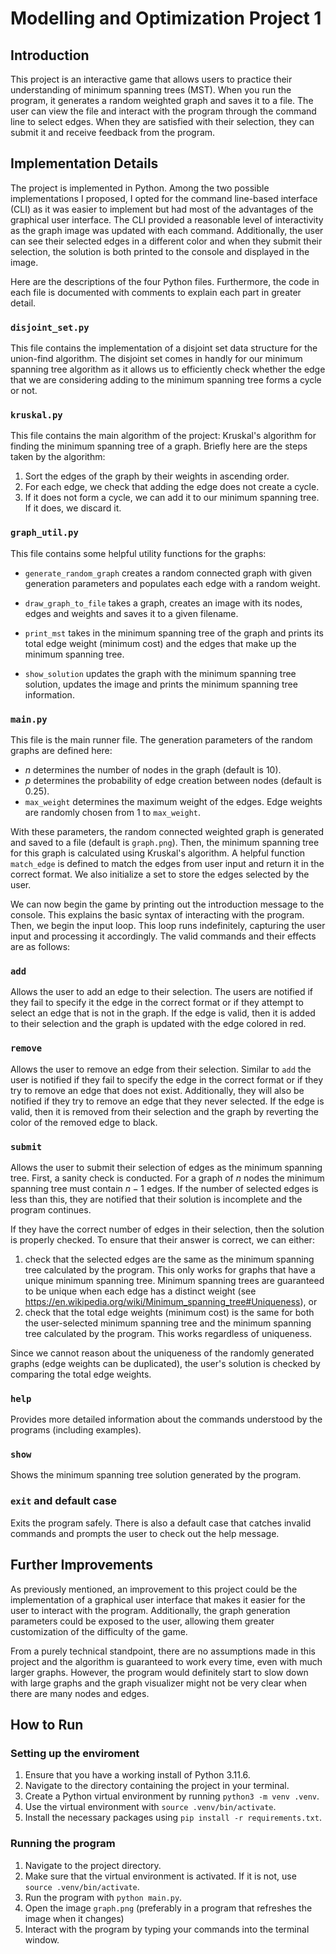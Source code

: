 # Modelling and Optimization Project 1

## Introduction

This project is an interactive game that allows users to practice their understanding of minimum spanning trees (MST). When you run the program, it generates a random weighted graph and saves it to a file. The user can view the file and interact with the program through the command line to select edges. When they are satisfied with their selection, they can submit it and receive feedback from the program.

## Implementation Details

The project is implemented in Python. Among the two possible implementations I proposed, I opted for the command line-based interface (CLI) as it was easier to implement but had most of the advantages of the graphical user interface. The CLI provided a reasonable level of interactivity as the graph image was updated with each command. Additionally, the user can see their selected edges in a different color and when they submit their selection, the solution is both printed to the console and displayed in the image.

Here are the descriptions of the four Python files. Furthermore, the code in each file is documented with comments to explain each part in greater detail.

### `disjoint_set.py`

This file contains the implementation of a disjoint set data structure for the union-find algorithm. The disjoint set comes in handly for our minimum spanning tree algorithm as it allows us to efficiently check whether the edge that we are considering adding to the minimum spanning tree forms a cycle or not.

### `kruskal.py`

This file contains the main algorithm of the project: Kruskal's algorithm for finding the minimum spanning tree of a graph. Briefly here are the steps taken by the algorithm:

1. Sort the edges of the graph by their weights in ascending order.
2. For each edge, we check that adding the edge does not create a cycle.
3. If it does not form a cycle, we can add it to our minimum spanning tree. If it does, we discard it.

### `graph_util.py`

This file contains some helpful utility functions for the graphs:

-  `generate_random_graph` creates a random connected graph with given generation parameters and populates each edge with a random weight.

- `draw_graph_to_file` takes a graph, creates an image with its nodes, edges and weights and saves it to a given filename.

- `print_mst` takes in the minimum spanning tree of the graph and prints its total edge weight (minimum cost) and the edges that make up the minimum spanning tree.

- `show_solution` updates the graph with the minimum spanning tree solution, updates the image and prints the minimum spanning tree information.

### `main.py`

This file is the main runner file. The generation parameters of the random graphs are defined here:

- $n$ determines the number of nodes in the graph (default is 10).
- $p$ determines the probability of edge creation between nodes (default is 0.25).
- `max_weight` determines the maximum weight of the edges. Edge weights are randomly chosen from 1 to `max_weight`.

With these parameters, the random connected weighted graph is generated and saved to a file (default is `graph.png`). Then, the minimum spanning tree for this graph is calculated using Kruskal's algorithm. A helpful function `match_edge` is defined to match the edges from user input and return it in the correct format. We also initialize a set to store the edges selected by the user.

We can now begin the game by printing out the introduction message to the console. This explains the basic syntax of interacting with the program. Then, we begin the input loop. This loop runs indefinitely, capturing the user input and processing it accordingly. The valid commands and their effects are as follows:

### `add`
Allows the user to add an edge to their selection. The users are notified if they fail to specify it the edge in the correct format or if they attempt to select an edge that is not in the graph. If the edge is valid, then it is added to their selection and the graph is updated with the edge colored in red.

### `remove`
Allows the user to remove an edge from their selection. Similar to `add` the user is notified if they fail to specify the edge in the correct format or if they try to remove an edge that does not exist. Additionally, they will also be notified if they try to remove an edge that they never selected. If the edge is valid, then it is removed from their selection and the graph by reverting the color of the removed edge to black.

### `submit`
Allows the user to submit their selection of edges as the minimum spanning tree. First, a sanity check is conducted. For a graph of $n$ nodes the minimum spanning tree must contain $n - 1$ edges. If the number of selected edges is less than this, they are notified that their solution is incomplete and the program continues.

If they have the correct number of edges in their selection, then the solution is properly checked. To ensure that their answer is correct, we can either:

1. check that the selected edges are the same as the minimum spanning tree calculated by the program. This only works for graphs that have a unique minimum spanning tree. Minimum spanning trees are guaranteed to be unique when each edge has a distinct weight (see https://en.wikipedia.org/wiki/Minimum_spanning_tree#Uniqueness), or
2. check that the total edge weights (minimum cost) is the same for both the user-selected minimum spanning tree and the minimum spanning tree calculated by the program. This works regardless of uniqueness.

Since we cannot reason about the uniqueness of the randomly generated graphs (edge weights can be duplicated), the user's solution is checked by comparing the total edge weights.

### `help`
Provides more detailed information about the commands understood by the programs (including examples).

### `show`
Shows the minimum spanning tree solution generated by the program.

### `exit` and default case
Exits the program safely. There is also a default case that catches invalid commands and prompts the user to check out the help message.

## Further Improvements

As previously mentioned, an improvement to this project could be the implementation of a graphical user interface that makes it easier for the user to interact with the program. Additionally, the graph generation parameters could be exposed to the user, allowing them greater customization of the difficulty of the game.

From a purely technical standpoint, there are no assumptions made in this project and the algorithm is guaranteed to work every time, even with much larger graphs. However, the program would definitely start to slow down with large graphs and the graph visualizer might not be very clear when there are many nodes and edges.

## How to Run

### Setting up the enviroment

1. Ensure that you have a working install of Python 3.11.6.
2. Navigate to the directory containing the project in your terminal.
3. Create a Python virtual environment by running `python3 -m venv .venv`.
4. Use the virtual environment with `source .venv/bin/activate`.
5. Install the necessary packages using `pip install -r requirements.txt`.

### Running the program

1. Navigate to the project directory.
2. Make sure that the virtual environment is activated. If it is not, use `source .venv/bin/activate`.
3. Run the program with `python main.py`.
4. Open the image `graph.png` (preferably in a program that refreshes the image when it changes)
5. Interact with the program by typing your commands into the terminal window.